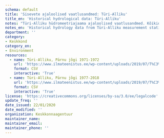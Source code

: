 ```yaml
---
schema: default
title: 'Sisevete ajaloolised vaatlusandmed: Türi-Alliku'
title_en: 'Historical hydrological data: Türi-Alliku'
notes: "Türi-Alliku hüdromeetriajaama ajaloolised vaatlusandmed. Kõikide jaamade andmed on Riigi Ilmateenistuse <a href=\"http://www.ilmateenistus.ee/siseveed/ajaloolised-vaatlusandmed/\">kodulehelt</a> tasuta kõigile kättesaadavad. Arvutatud on pikaajalised keskmised ja ajaloolised maksimaalsed/minimaalsed vooluhulgad."
notes_en: 'Historical hydrology data from Türi-Alliku measurement station.'
department: ''
category:
- Keskkond
category_en:
- Environment
resources:
  - name: Türi-Alliku, Pärnu jõgi 1971-1972
    url: 'https://www.ilmateenistus.ee/wp-content/uploads/2019/07/T%C3%BCri-Alliku-1971-1972-1977-2018.csv'
    format: CSV
    interactive: 'True'
  - name: Türi-Alliku, Pärnu jõgi 1977-2018
    url: 'https://www.ilmateenistus.ee/wp-content/uploads/2019/07/T%C3%BCri-Alliku-1971-1972-1977-2018.csv'
    format: CSV
    interactive: 'True'
license: 'https://creativecommons.org/licenses/by-sa/3.0/ee/legalcode'
update_freq: ''
date_issued: 22/01/2020
date_modified: ''
organization: Keskkonnaagentuur
maintainer_name: 
maintainer_email:
maintainer_phone: ''
---
```

